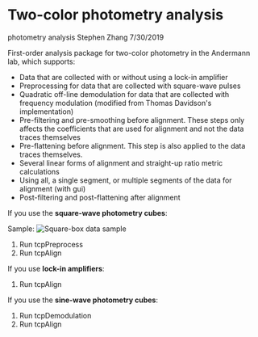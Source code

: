 # Two-color photometry analysis
photometry analysis
Stephen Zhang 7/30/2019

First-order analysis package for two-color photometry in the Andermann lab, which supports:
* Data that are collected with or without using a lock-in amplifier
* Preprocessing for data that are collected with square-wave pulses
* Quadratic off-line demodulation for data that are collected with frequency modulation (modified from Thomas Davidson's implementation)
* Pre-filtering and pre-smoothing before alignment. These steps only affects the coefficients that are used for alignment and not the data traces themselves
* Pre-flattening before alignment. This step is also applied to the data traces themselves.
* Several linear forms of alignment and straight-up ratio metric calculations
* Using all, a single segment, or multiple segments of the data for alignment (with gui)
* Post-filtering and post-flattening after alignment

If you use the **square-wave photometry cubes**:

Sample:
![Square-box data sample](https://github.com/xzhang03/Photometry_analysis/blob/master/Sample%20images/Preprocesed%20square-wave%20data.png)
1. Run tcpPreprocess
2. Run tcpAlign

If you use **lock-in amplifiers**:
1. Run tcpAlign

If you use the **sine-wave photometry cubes**:
1. Run tcpDemodulation
3. Run tcpAlign
